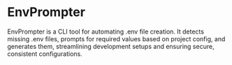 # EnvPrompter
 EnvPrompter is a CLI tool for automating .env file creation. It detects missing .env files, prompts for required values based on project config, and generates them, streamlining development setups and ensuring secure, consistent configurations.
